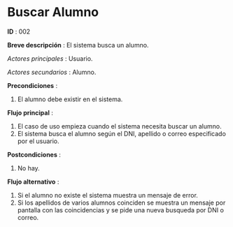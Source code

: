 # Buscar Alumno

**ID** : 002

**Breve descripción** : El sistema busca un alumno.

*Actores principales* : Usuario.

*Actores secundarios* : Alumno.

**Precondiciones** :
1. El alumno debe existir en el sistema.
 
**Flujo principal** :
1. El caso de uso empieza cuando el sistema necesita buscar un alumno.
2. El sistema busca el alumno según el DNI, apellido o correo especificado por el usuario.
 
**Postcondiciones** :
1. No hay.

**Flujo alternativo** :
1. Si el alumno no existe el sistema muestra un mensaje de error.
2. Si los apellidos de varios alumnos coinciden se muestra un mensaje por pantalla con las coincidencias y se pide una nueva busqueda por DNI o correo.
